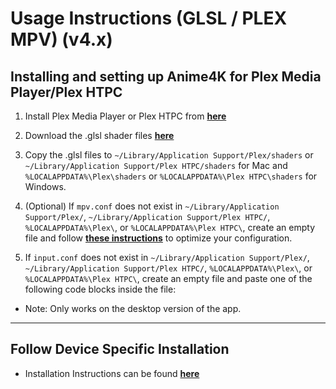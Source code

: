 # Usage Instructions (GLSL / PLEX MPV) (v4.x)

## Installing and setting up Anime4K for Plex Media Player/Plex HTPC

  1. Install Plex Media Player or Plex HTPC from [**here**](https://www.plex.tv/media-server-downloads/#plex-app)  
 
  2. Download the .glsl shader files [**here**](https://github.com/bloc97/Anime4K/releases)  

  3. Copy the .glsl files to `~/Library/Application Support/Plex/shaders` or `~/Library/Application Support/Plex HTPC/shaders` for Mac and `%LOCALAPPDATA%\Plex\shaders` or `%LOCALAPPDATA%\Plex HTPC\shaders` for Windows.
 
  4. (Optional) If `mpv.conf` does not exist in `~/Library/Application Support/Plex/`, `~/Library/Application Support/Plex HTPC/`, `%LOCALAPPDATA%\Plex\`, or `%LOCALAPPDATA%\Plex HTPC\`, create an empty file and follow [**these instructions**](https://wiki.archlinux.org/index.php/Mpv#Configuration) to optimize your configuration.  

  5. If `input.conf` does not exist in `~/Library/Application Support/Plex/`, `~/Library/Application Support/Plex HTPC/`, `%LOCALAPPDATA%\Plex\`, or `%LOCALAPPDATA%\Plex HTPC\`, create an empty file and paste one of the following code blocks inside the file:
  
  - Note: Only works on the desktop version of the app.

----
## Follow Device Specific Installation

  - Installation Instructions can be found [**here**](https://github.com/bloc97/Anime4K#installation-instructions)
